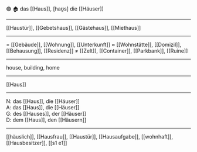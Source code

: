 🟢 🏠 das [[Haus]], [haʊ̯s]
die [[Häuser]]

---
[[Haustür]], [[Gebetshaus]], [[Gästehaus]], [[Miethaus]]


---
= [[Gebäude]], [[Wohnung]], [[Unterkunft]]
≈ [[Wohnstätte]], [[Domizil]], [[Behausung]], [[Residenz]]
≠ [[Zelt]], [[Container]], [[Parkbank]], [[Ruine]]

---
house, building, home

---
[[Haus]]

---
N: das [[Haus]], die [[Häuser]]  
A: das [[Haus]], die [[Häuser]]  
G: des [[Hauses]], der [[Häuser]]  
D: dem [[Haus]], den [[Häusern]]  

---
[[häuslich]], [[Hausfrau]], [[Haustür]], [[Hausaufgabe]], [[wohnhaft]], [[Hausbesitzer]], [[s1 e1]]